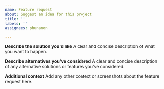 ```yaml
---
name: Feature request
about: Suggest an idea for this project
title: ''
labels: ''
assignees: phunanon

---
```


**Describe the solution you'd like**
A clear and concise description of what you want to happen.

**Describe alternatives you've considered**
A clear and concise description of any alternative solutions or features you've considered.

**Additional context**
Add any other context or screenshots about the feature request here.
